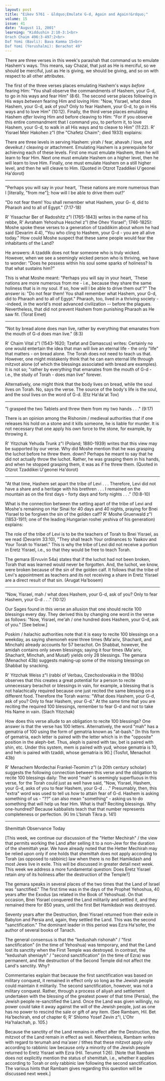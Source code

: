 ```yaml
---
layout: post
title: "Eikev 5761 - &ldquo;Emulate G-d, Again and Again!&rdquo;"
volume: 15
issue: 41
date: "August 11, 2001"
learning: "Kiddushin 2:10-3:1<br>
Orach Chaim 496:3-497:2<br>
Daf Yomi (Bavli): Bava Kamma 15<br>
Daf Yomi (Yerushalmi): Berachot 49"
---
```


There are three verses in this week's parashah that
command us to emulate Hashem's ways.  This means, say Chazal,
that just as He is merciful, so we should be merciful, just as He
is giving, we should be giving, and so on with respect to all
other attributes.

The first of the three verses places emulating Hashem's
ways _before_ fearing Him: "You shall observe the commandments of
Hashem, your G-d, to go in his ways and fear Him" (8:6).  The
second verse places following in His ways _between_ fearing Him
and loving Him: "Now, Yisrael, what does Hashem, your G-d, ask of
you?  Only to fear Hashem, your G-d, to go in His ways and to
love Him"  (10:12).  Finally, the third verse places emulating
Hashem _after_ loving Him and before cleaving to Him: "For if you
observe this entire commandment that I command you, to perform
it, to love Hashem, your G-d, to walk in all His ways and to
cleave to Him" (11:22).  R' Yisrael Meir Hakohen z"l (the
"Chafetz Chaim"; died 1933) explains:

There are three levels in serving Hashem: yirah / fear,
ahavah / love, and deveikut / cleaving or attachment.  Emulating
Hashem is a prerequisite for achieving each of these levels.
First one must emulate Hashem, then he will learn to fear Him.
Next one must emulate Hashem on a higher level, then he will
learn to love Him.  Finally, one must emulate Hashem on a still
higher level, and then he will cleave to Him.  (Quoted in Otzrot
Tzaddikei U'geonei Ha'dorot)

********

"Perhaps you will say in your heart, `These nations are more
numerous than I [literally, "from me"]; how will I be able
to drive them out?'

"Do not fear them!  You shall remember what Hashem, your G-
d, did to Pharaoh and to all of Egypt."  (7:17-18)

R' Yissachar Ber of Radoshitz z"l (1765-1843) writes in the
name of his rebbe, R' Avraham Yehoshua Heschel z"l (the Ohev
Yisrael"; 1746-1825): Moshe spoke these verses to a generation of
tzaddikim about whom he had said (Devarim 4:4), "You who cling to
Hashem, your G-d - you are all alive today."  How could Moshe
suspect that these same people would fear the inhabitants of the
Land?

He answers: A tzaddik does not fear someone who is truly
wicked.  However, when we see a seemingly wicked person who is
thriving, we have to wonder: "Does he possess within his soul
some sparks of holiness?  Is that what sustains him?"

This is what Moshe meant: "Perhaps you will say in your heart,
`These nations are more numerous from me - i.e., because they
share the same holiness that is in my soul.  If so, how will I be
able to drive them out'?"  The answer is: "Do not fear them!  You
shall remember what Hashem, your G-d, did to Pharaoh and to all
of Egypt."  Pharaoh, too, lived in a thriving society --indeed,
in the world's most advanced civilization -- before the plagues.
Nevertheless, that did not prevent Hashem from punishing Pharaoh
as He saw fit.
     (Torat Emet)

********

"Not by bread alone does man live, rather by everything that
emanates from the mouth of G-d does man live."  (8:3)

R' Chaim Vital z"l (1543-1620; Tzefat and Damascus) writes:
Certainly no one would entertain the idea that man will live an
eternal life - the only "life" that matters - on bread alone.
The Torah does not need to teach us that.  However, one might
mistakenly think that he can earn eternal life through mitzvot
alone (of which the blessings associated with bread are
examples).  It is not so; "rather by everything that emanates
from the mouth of G-d - i.e., the study of Torah - does man live"
forever.

Alternatively, one might think that the body lives on bread,
while the soul lives on Torah.  No, says the verse.  The source
of the body's life is the soul, and the soul lives on the word of
G-d.
(Etz Ha'da'at Tov)

********

"I grasped the two Tablets and threw them from my two hands
. . ."  (9:17)

There is an opinion among the Rishonim / medieval authorities
that if one releases his hold on a stone and it kills someone, he
is liable for murder.  It is not necessary that one apply his own
force to the stone, for example, by throwing it.

R' Yitzchak Yehuda Trunk z"l (Poland; 1880-1939) writes that
this view may be supported by our verse.  Why did Moshe mention
that he was grasping the luchot before he threw them. down?
Perhaps he meant to say that he did not actually throw the
luchot.  Rather, he was grasping them in his hands, and when he
stopped grasping them, it was as if he threw them.
(Quoted in Otzrot Tzaddikei U'geonei Ha'dorot)

********

"At that time, Hashem set apart the tribe of Levi . . .
Therefore, Levi did not have a share and a heritage with his
brethren . . .  I remained on the mountain as on the first
days - forty days and forty nights . . ."  (10:8-10)

What is the connection between the setting apart of the tribe
of Levi and Moshe's remaining on Har Sinai for 40 days and 40
nights, praying for Bnei Yisrael to be forgiven the sin of the
golden calf?  R' Moshe Gruenwald z"l (1853-1911; one of the
leading Hungarian roshei yeshiva of his generation) explains:

The role of the tribe of Levi is to be the teachers of Torah to
Bnei Yisrael, as we read (Devarim 33:10), "They shall teach Your
ordinances to Yaakov and Your Torah to Yisrael."  This is why the
tribe of Levi did not receive a portion in Eretz Yisrael, i.e.,
so that they would be free to teach Torah.

The gemara (Ervuvin 54a) states that if the luchot had not been
broken, Torah that was learned would never be forgotten.  And,
the luchot, we know, were broken because of the sin of the golden
calf.  It follows that the tribe of Levi's appointment as
teachers and its not receiving a share in Eretz Yisrael are a
direct result of that sin.
(Arugat Ha'bosem)

********

"Now, Yisrael, mah / what does Hashem, your G-d, ask of you?
Only to fear Hashem, your G-d . . ."  (10:12)

Our Sages found in this verse an allusion that one should
recite 100 blessings every day.  They derived this by changing
one word in the verse as follows:  "Now, Yisrael, me'ah / one
hundred does Hashem, your G-d, ask of you." [See below.]

Poskim / halachic authorities note that it is easy to recite
100 blessings on a weekday, as saying shemoneh esrei three times
(Ma'ariv, Shacharit, and Minchah) already accounts for 57
berachot.  On Shabbat, however, the amidah contains only seven
blessings; saying it four times (Ma'ariv, Shacharit, Minchah, and
Musaf) yields only 28 blessings.  The gemara (Menachot 43b)
suggests making-up some of the missing blessings on Shabbat by
snacking.

R' Yitzchak Weiss z"l (rabbi of Verbau, Czechoslovakia in the
1930s) observes that this creates a great potential for a person
to recite unnecessary berachot or blessings in vain, for example,
a blessing that is not halachically required because one just
recited the same blessing on a different food.  Therefore the
Torah warns: "What does Hashem, your G-d, ask of you?  Only to
fear Hashem, your G-d."  At the same time that you are reciting
the required 100 blessings, remember to fear G-d and not to take
His Name in vain.
 (Siach Yitzchak)


How does this verse allude to an obligation to recite 100
blessings?  One answer is that the verse has 100 letters.
Alternatively, the word "mah" has a gematria of 100 using the
form of gematria known as "at-bash." [In this form of gematria,
each letter is paired with the letter which is in the "opposite"
position in the aleph-bet.  Thus, aleph is paired with tav, bet
is paired with shin, etc.  Under this system, mem is paired with
yud, whose gematria is 10, and heh is paired with tzaddi, whose
gematria is 90.]
(Tosfot, Menachot 43b)


R' Menachem Mordechai Frankel-Teomim z"l (a 20th century
scholar) suggests the following connection between this verse and
the obligation to recite 100 blessings daily: The word "mah" is
seemingly superfluous in this verse, for the Torah could just as
well have said, "Now, Yisrael, Hashem, your G-d, asks of you to
fear Hashem, your G-d . . ."  Presumably, then, this "extra" word
was used to tell us _how_ to attain fear of G-d.  Hashem is
asking something of us - "??" can also mean "something" - asking
us to do something that will help us fear Him.  What is that?
Reciting blessings.  Why one-hundred?  Because kabbalists teach
that that number represents completeness or perfection.
(Ki Im L'binah Tikra p. 141)

********

Shemittah Observance Today

[This week, we continue our discussion of the "Hetter
Mechirah" / the view that permits working the Land after
selling it to a non-Jew for the duration of the shemittah
year.  We have already noted that the Hetter Mechirah may be
relied upon only if one holds that shemittah does not apply
according to Torah (as opposed to rabbinic) law when there
is no Bet Hamikdash and most Jews live in exile.  This will
be discussed in greater detail next week.  This week we
address a more fundamental question: Does Eretz Yisrael
retain _any_ of its holiness after the destruction of the
Temple?]

The gemara speaks in several places of the two times that the
Land of Israel was "sanctified."  The first time was in the days
of the Prophet Yehoshua, 40 years after the Exodus (as related in
the Book of Yehoshua).  On that occasion, Bnei Yisrael conquered
the Land militarily and settled it, and they remained there for
850 years, until the first Bet Hamikdash was destroyed.

Seventy years after the Destruction, Bnei Yisrael returned from
their exile in Babylon and Persia and, again, they settled the
Land.  This was the second "sanctification."  The dominant leader
in this period was Ezra Ha'sofer, the author of several books of
Tanach.

The general consensus is that the "kedushah rishonah" / "first
sanctification" (in the time of Yehoshua) was temporary, and that
the Land lost its sanctity when the First Temple was destroyed.
In contrast, the "kedushah sheniayh" / "second sanctification"
(in the time of Ezra) was permanent, and the destruction of the
Second Temple did not affect the Land's sanctity.  Why?

Commentaries explain that because the first sanctification was
based on military conquest, it remained in effect only so long as
the Jewish people could maintain it militarily.  The second
sanctification, however, was not a military conquest.  Rather,
through a process of aliyah and settlement undertaken with the
blessing of the greatest power of that time (Persia), the Jewish
people re-sanctified the Land.  Once the Land was given
willingly, no power could take it away against the will of the
Jewish people, just as one has no power to rescind the sale or
gift of any item.  (See Rambam, Hil. Bet Ha'bechirah, end of
chapter 6; R' Shlomo Yosef Zevin z"l, L'Ohr Ha'halachah, p. 105.)

Because the sanctity of the Land remains in effect after the
Destruction, the mitzvot of the Land remain in effect as well.
Nevertheless, Rambam writes with regard to terumah and ma'aser /
tithes that these mitzvot apply only according to rabbinic law
because only a minority of the Jewish people returned to Eretz
Yisrael with Ezra (Hil. Terumot 1:26). [Note that Rambam does not
explicitly mention the status of shemittah, i.e., whether it
applies according to Torah or only rabbinic law following the
second sanctification.  The various hints that Rambam gives
regarding this question will be discussed next week.]

